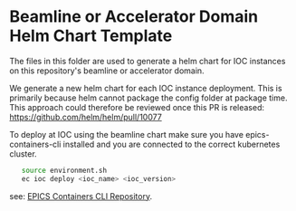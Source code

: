 Beamline or Accelerator Domain Helm Chart Template
==================================================

The files in this folder are used to generate a helm chart for IOC instances
on this repository's beamline or accelerator domain.

We generate a new helm chart for each IOC instance deployment. This is
primarily because helm cannot package the config folder at package time.
This approach could therefore be reviewed once this PR is released:
https://github.com/helm/helm/pull/10077

To deploy at IOC using the beamline chart make sure you have epics-containers-cli
installed and you are connected to the correct kubernetes cluster.

```bash
   source environment.sh
   ec ioc deploy <ioc_name> <ioc_version>
```

see: [EPICS Containers CLI Repository](https://github.com/epics-containers/epics-containers-cli).

